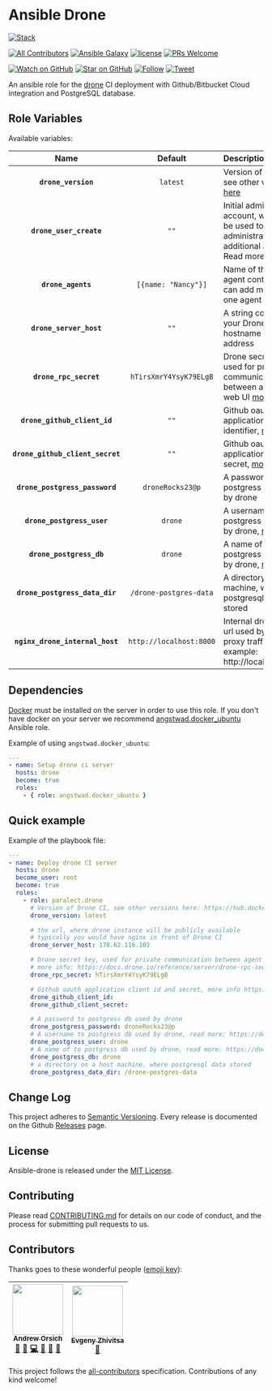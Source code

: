 # Ansible Drone

[![Stack](https://raw.githubusercontent.com/paralect/stack/master/stack-component-template/stack.png)](https://github.com/paralect/stack)

[![All Contributors](https://img.shields.io/badge/all_contributors-3-orange.svg?style=flat-square)](#contributors)
[![Ansible Galaxy](https://img.shields.io/badge/ansible--galaxy-drone-blue.svg?style=flat-square)](https://galaxy.ansible.com/paralect/drone)
[![license](https://img.shields.io/github/license/mashape/apistatus.svg?style=flat-square)](https://github.com/paralect/ansible-mongo/blob/master/LICENSE)
[![PRs Welcome](https://img.shields.io/badge/PRs-welcome-brightgreen.svg?style=flat-square)](http://makeapullrequest.com)


[![Watch on GitHub](https://img.shields.io/github/watchers/paralect/ansible-drone.svg?style=social&label=Watch)](https://github.com/paralect/ansible-drone/watchers)
[![Star on GitHub](https://img.shields.io/github/stars/paralect/ansible-drone.svg?style=social&label=Stars)](https://github.com/paralect/ansible-drone/stargazers)
[![Follow](https://img.shields.io/twitter/follow/paralect.svg?style=social&label=Follow)](https://twitter.com/paralect)
[![Tweet](https://img.shields.io/twitter/url/https/github.com/paralect/ansible-drone.svg?style=social)](https://twitter.com/intent/tweet?text=I%27m%20using%20Stack%20components%20to%20build%20my%20next%20product%20🚀.%20Check%20it%20out:%20https://github.com/paralect/ansible-drone)

An ansible role for the [drone](https://github.com/drone/drone) CI deployment with Github/Bitbucket Cloud integration and PostgreSQL database.

## Role Variables

Available variables:

|Name|Default|Description|
|:--:|:--:|:----------|
|**`drone_version`**|`latest`|Version of Drone CI, see other versions [here](https://hub.docker.com/r/drone/drone/tags)|
|**`drone_user_create`**|`""`|Initial administrative account, which can be used to grant the administrator role to additional accounts. Read more [more](https://docs.drone.io/administration/user/admins)|
|**`drone_agents`**|`[{name: "Nancy"}]`|Name of the docker agent container, you can add more than one agent|
|**`drone_server_host`**|`""`|A string containing your Drone server hostname or IP address|
|**`drone_rpc_secret`**|`hTirsXmrY4YsyK79ELgB`|Drone secret key, used for private communication between agent and web UI [more info](https://docs.drone.io/reference/server/drone-rpc-secret)|
|**`drone_github_client_id`**|`""`|Github oauth application client identifier, [more info](https://docs.drone.io/installation/github/single-machine)|
|**`drone_github_client_secret`**|`""`|Github oauth application client secret, [more info](https://docs.drone.io/installation/github/single-machine)|
|**`drone_postgress_password`**|`droneRocks23@p`|A password to postgress db used by drone|
|**`drone_postgress_user`**|`drone`|A username to postgress db used by drone, [read more](https://docs.drone.io/administration/server/database)|
|**`drone_postgress_db`**|`drone`|A name of to postgress db used by drone, [read more](https://docs.drone.io/administration/server/database)|
|**`drone_postgress_data_dir`**|`/drone-postgres-data`|A directory on a host machine, where postgresql data stored|
|**`nginx_drone_internal_host`**|`http://localhost:8000`|Internal drone ui http url used by nginx to proxy traffic. For example: http://localhost:8000|

## Dependencies

[Docker](https://www.docker.com/) must be installed on the server in order to use this role. If you don't have docker on your server we recommend [angstwad.docker_ubuntu](https://github.com/angstwad/docker.ubuntu) Ansible role.

Example of using `angstwad.docker_ubuntu`:
```yml
---
- name: Setup drone ci server
  hosts: drone
  become: true
  roles:
    - { role: angstwad.docker_ubuntu }
```

## Quick example

Example of the playbook file:

```yml
---
- name: Deploy drone CI server
  hosts: drone
  become_user: root
  become: true
  roles:
    - role: paralect.drone
      # Version of Drone CI, see other versions here: https://hub.docker.com/r/drone/drone/tags/
      drone_version: latest

      # the url, where drone instance will be publicly available
      # typically you would have nginx in front of Drone CI
      drone_server_host: 178.62.116.103

      # Drone secret key, used for private communication between agent and web UI
      # more info: https://docs.drone.io/reference/server/drone-rpc-secret/
      drone_rpc_secret: hTirsXmrY4YsyK79ELgB

      # Github oauth application client id and secret, more info https://docs.drone.io/installation/github/single-machine/
      drone_github_client_id:
      drone_github_client_secret:

      # A password to postgress db used by drone
      drone_postgress_password: droneRocks23@p
      # A username to postgress db used by drone, read more: https://docs.drone.io/administration/server/database/
      drone_postgress_user: drone
      # A name of to postgress db used by drone, read more: https://docs.drone.io/administration/server/database/
      drone_postgress_db: drone
      # a directory on a host machine, where postgresql data stored
      drone_postgress_data_dir: /drone-postgres-data
```

## Change Log

This project adheres to [Semantic Versioning](http://semver.org/).
Every release is documented on the Github [Releases](https://github.com/paralect/node-mongo/releases) page.

## License

Ansible-drone is released under the [MIT License](https://github.com/paralect/ansible-mongo/blob/master/LICENSE).

## Contributing

Please read [CONTRIBUTING.md](https://github.com/paralect/ansible-drone/blob/master/CONTRIBUTING.md) for details on our code of conduct, and the process for submitting pull requests to us.

## Contributors

Thanks goes to these wonderful people ([emoji key](https://github.com/kentcdodds/all-contributors#emoji-key)):

<!-- ALL-CONTRIBUTORS-LIST:START - Do not remove or modify this section -->
<!-- prettier-ignore -->
| [<img src="https://avatars3.githubusercontent.com/u/681396?v=4" width="100px;"/><br /><sub><b>Andrew Orsich</b></sub>](https://github.com/anorsich)<br />[📖](https://github.com/paralect/ansible-drone/commits?author=anorsich "Documentation") [🤔](#ideas-anorsich "Ideas, Planning, & Feedback") [💻](https://github.com/paralect/ansible-drone/commits?author=anorsich "Code") [📖](https://github.com/paralect/ansible-drone/commits?author=anorsich "Documentation") [🤔](#ideas-anorsich "Ideas, Planning, & Feedback") [👀](#review-anorsich "Reviewed Pull Requests") | [<img src="https://avatars2.githubusercontent.com/u/6461311?v=4" width="100px;"/><br /><sub><b>Evgeny Zhivitsa</b></sub>](https://github.com/ezhivitsa)<br />[📖](https://github.com/paralect/ansible-drone/commits?author=ezhivitsa "Documentation") |
| :---: | :---: |
<!-- ALL-CONTRIBUTORS-LIST:END -->

This project follows the [all-contributors](https://github.com/kentcdodds/all-contributors) specification. Contributions of any kind welcome!
